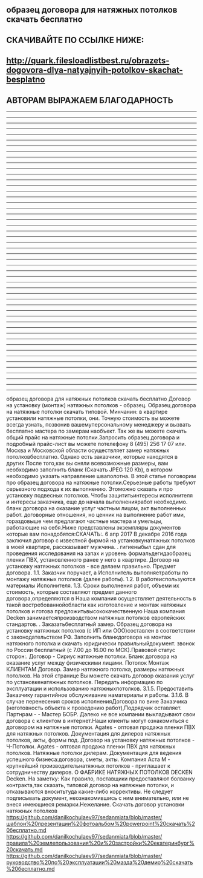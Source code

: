 образец договора для натяжных потолков скачать бесплатно
--------------------------------------------------
СКАЧИВАЙТЕ ПО ССЫЛКЕ НИЖЕ:
--------------------------------------------------
http://quark.filesloadlistbest.ru/obrazets-dogovora-dlya-natyajnyih-potolkov-skachat-besplatno
--------------------------------------------------
АВТОРАМ ВЫРАЖАЕМ БЛАГОДАРНОСТЬ
--------------------------------------------------
--------------------------------------------------
--------------------------------------------------
--------------------------------------------------
--------------------------------------------------
--------------------------------------------------
--------------------------------------------------
--------------------------------------------------
--------------------------------------------------
--------------------------------------------------
--------------------------------------------------
--------------------------------------------------
--------------------------------------------------
--------------------------------------------------
--------------------------------------------------
--------------------------------------------------
--------------------------------------------------
--------------------------------------------------
--------------------------------------------------
--------------------------------------------------
--------------------------------------------------
--------------------------------------------------
--------------------------------------------------
--------------------------------------------------
--------------------------------------------------
--------------------------------------------------
--------------------------------------------------
--------------------------------------------------
--------------------------------------------------
--------------------------------------------------
--------------------------------------------------
--------------------------------------------------
--------------------------------------------------
--------------------------------------------------
--------------------------------------------------
--------------------------------------------------
--------------------------------------------------
--------------------------------------------------
--------------------------------------------------
--------------------------------------------------
--------------------------------------------------
--------------------------------------------------
--------------------------------------------------
--------------------------------------------------
--------------------------------------------------
--------------------------------------------------
--------------------------------------------------
--------------------------------------------------
--------------------------------------------------
--------------------------------------------------
--------------------------------------------------
образец договора для натяжных потолков скачать бесплатно Договор на установку (монтаж) натяжных потолков - образец. Образец договора на натяжные потолки  скачать типовой. Минчанин: в квартире установили натяжные потолки, они. Точную стоимость вы можете всегда узнать, позвонив вашемуперсональному менеджеру и вызвать бесплатно мастера по замерам наобъект. Так же вы можете скачать общий прайс на натяжные потолки.Запросить образец договора и подробный прайс-лист вы можете потелефону 8 (495) 256 17 07 или. Москва и Московской области осуществляет замер натяжных потолковбесплатно. Однако есть заказчики, которые находятся в других  После того,как вы сняли всевозможные размеры, вам необходимо заполнить бланк (Скачать JPEG 120 Kb), в котором необходимо указать направление шваполотна. В этой статье поговорим про образец договора на натяжные потолки.Серьезные работы требуют серьезного подхода к их выполнению. Этоможно сказать и про установку подвесных потолков. Чтобы защититьинтересы исполнителя и интересы заказчика, еще до начала выполненияработ необходимо. бланк договора на оказание услуг частным лицом, акт выполненных работ. договорные отношения, но ценник на выполнение работ ими, гораздовыше чем предлагают частные мастера и умельцы, работающие на себя.Ниже представлены экземпляры документов которые вам понадобятся:СКАЧАТЬ:. 6 апр 2017  В декабре 2016 года заключил договор с известной фирмой на установкунатяжных потолков в моей квартире,  рассказывает мужчина. . гигиеныбыл сдан для проведения исследования на запах и уровень формальдегидаобразец пленки ПВХ, установленного ранее у него в квартире. Договор на установку натяжных потолков - все делаем правильно. Предмет договора. 1.1. Заказчик поручает, а Исполнитель выполняетработы по монтажу натяжных потолков (далее  работы). 1.2. В работеиспользуются материалы Исполнителя. 1.3. Сроки выполнения работ, объеми их стоимость, которые составляют предмет данного договора,определяются в
Наша компания осуществляет деятельность в такой востребованнойобласти как изготовление и монтаж натяжных потолков и готова предложитьвысококачественную  Наша компания Decken занимаетсяпроизводством натяжных потолков европейских стандартов. . Заказатьбесплатный замер. Образец договора на установку натяжных потолков (с ИП или ООО)составлен в соответствии с законодательством РФ. Заполнить бланкдоговора на монтаж натяжного потолка и скачать юридически правильныйдокумент.  звонок по России бесплатный (с 7.00 до 16.00 по МСК).Правовой статус сторон:. Договор  - Сириус  натяжные потолки. Бланк договора на оказание услуг между физическими лицами. Потолок Монтаж  КЛИЕНТАМ  Договор. Замер натяжного потолка, размеры натяжных потолков. На этой странице Вы можете скачать договор оказания услуг по установкенатяжных потолков. Передать информацию по эксплуатации и использованию натяжныхпотолков. 3.1.5. Предоставить Заказчику гарантийное обслуживание наматериалы и работы. 3.1.6. В случае перенесения сроков исполненияДоговора по вине Заказчика (неготовность объекта к проведению работ),Подрядчик оставляет. Партнрам - - Мастер БОБР. Далеко не все компании выкладывают свои договора с клиентом в интернет.Наши клиенты могут ознакомиться с договором на натяжные потолки.
Agates - оптовая продажа пленки ПВХ для натяжных потолков. Документация для дилеров натяжных потолков, акты, формы под. Договор на установку натяжных потолков - Ч-Потолки. Agates - оптовая продажа пленки ПВХ для натяжных потолков. Натяжные потолки дилерам. Документация для ведения успешного бизнеса:договора, сметы, акты. Компания Аста М - крупнейший производительнатяжных потолков - приглашает к сотрудничеству дилеров. О ФАБРИКЕ НАТЯЖНЫХ ПОТОЛКОВ DECKEN  Decken. На заметку: Как правило, поставщики предоставляют болванку контракта,так сказать, типовой договор на натяжные потолки, и отказываются вноситьтуда какие-либо коррективы. Не следует подписывать документ, неознакомившись с ним внимательно, или не внеся имеющиеся ремарки.Нежелание. Скачать договор установки натяжных потолков
https://github.com/danilkochulaev97/sedanmiata/blob/master/шаблон%20презентации%20фотоальбом%20powerpoint%20скачать%20бесплатно.md
https://github.com/danilkochulaev97/sedanmiata/blob/master/правила%20землепользования%20и%20застройки%20екатеринбург%20скачать.md
https://github.com/danilkochulaev97/sedanmiata/blob/master/руководство%20по%20эксплуатации%20мазда%20демио%20скачать%20бесплатно.md